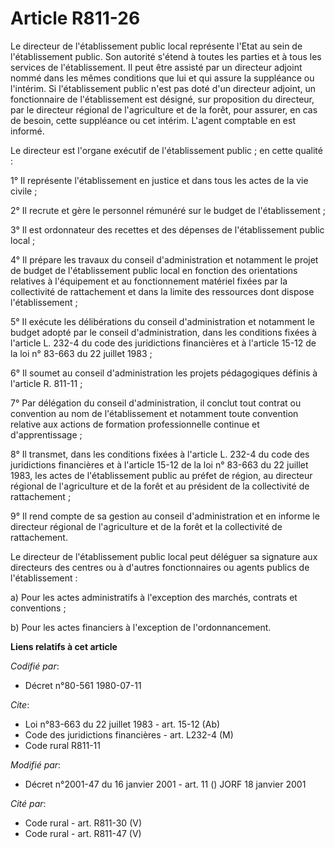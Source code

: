 # Article R811-26

Le directeur de l'établissement public local représente l'Etat au sein de l'établissement public. Son autorité s'étend à
toutes les parties et à tous les services de l'établissement. Il peut être assisté par un directeur adjoint nommé dans les
mêmes conditions que lui et qui assure la suppléance ou l'intérim. Si l'établissement public n'est pas doté d'un directeur
adjoint, un fonctionnaire de l'établissement est désigné, sur proposition du directeur, par le directeur régional de
l'agriculture et de la forêt, pour assurer, en cas de besoin, cette suppléance ou cet intérim. L'agent comptable en est
informé.

Le directeur est l'organe exécutif de l'établissement public ; en cette qualité :

1° Il représente l'établissement en justice et dans tous les actes de la vie civile ;

2° Il recrute et gère le personnel rémunéré sur le budget de l'établissement ;

3° Il est ordonnateur des recettes et des dépenses de l'établissement public local ;

4° Il prépare les travaux du conseil d'administration et notamment le projet de budget de l'établissement public local en
fonction des orientations relatives à l'équipement et au fonctionnement matériel fixées par la collectivité de rattachement
et dans la limite des ressources dont dispose l'établissement ;

5° Il exécute les délibérations du conseil d'administration et notamment le budget adopté par le conseil d'administration,
dans les conditions fixées à l'article L. 232-4 du code des juridictions financières et à l'article 15-12 de la loi n° 83-663
du 22 juillet 1983 ;

6° Il soumet au conseil d'administration les projets pédagogiques définis à l'article R. 811-11 ;

7° Par délégation du conseil d'administration, il conclut tout contrat ou convention au nom de l'établissement et notamment
toute convention relative aux actions de formation professionnelle continue et d'apprentissage ;

8° Il transmet, dans les conditions fixées à l'article L. 232-4 du code des juridictions financières et à l'article 15-12 de
la loi n° 83-663 du 22 juillet 1983, les actes de l'établissement public au préfet de région, au directeur régional de
l'agriculture et de la forêt et au président de la collectivité de rattachement ;

9° Il rend compte de sa gestion au conseil d'administration et en informe le directeur régional de l'agriculture et de la
forêt et la collectivité de rattachement.

Le directeur de l'établissement public local peut déléguer sa signature aux directeurs des centres ou à d'autres
fonctionnaires ou agents publics de l'établissement :

a) Pour les actes administratifs à l'exception des marchés, contrats et conventions ;

b) Pour les actes financiers à l'exception de l'ordonnancement.

**Liens relatifs à cet article**

_Codifié par_:

  - Décret n°80-561 1980-07-11

_Cite_:

  - Loi n°83-663 du 22 juillet 1983 - art. 15-12 (Ab)
  - Code des juridictions financières - art. L232-4 (M)
  - Code rural R811-11

_Modifié par_:

  - Décret n°2001-47 du 16 janvier 2001 - art. 11 () JORF 18 janvier 2001

_Cité par_:

  - Code rural - art. R811-30 (V)
  - Code rural - art. R811-47 (V)
